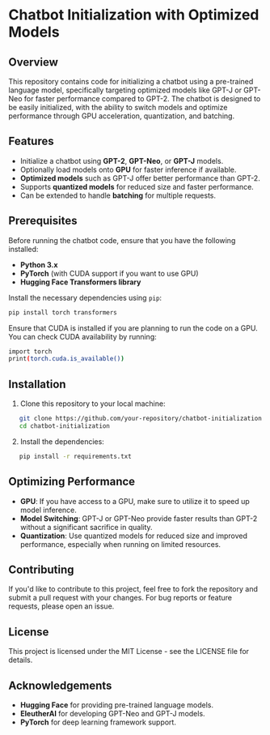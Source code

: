 # Chatbot Initialization with Optimized Models

## Overview

This repository contains code for initializing a chatbot using a pre-trained language model, specifically targeting optimized models like GPT-J or GPT-Neo for faster performance compared to GPT-2. The chatbot is designed to be easily initialized, with the ability to switch models and optimize performance through GPU acceleration, quantization, and batching.

## Features

- Initialize a chatbot using **GPT-2**, **GPT-Neo**, or **GPT-J** models.
- Optionally load models onto **GPU** for faster inference if available.
- **Optimized models** such as GPT-J offer better performance than GPT-2.
- Supports **quantized models** for reduced size and faster performance.
- Can be extended to handle **batching** for multiple requests.

## Prerequisites

Before running the chatbot code, ensure that you have the following installed:

- **Python 3.x**
- **PyTorch** (with CUDA support if you want to use GPU)
- **Hugging Face Transformers library**
  
Install the necessary dependencies using `pip`:

```bash
pip install torch transformers

```
Ensure that CUDA is installed if you are planning to run the code on a GPU. You can check CUDA availability by running:

```bash
import torch
print(torch.cuda.is_available())
```

## Installation
1. Clone this repository to your local machine:

```bash
   git clone https://github.com/your-repository/chatbot-initialization.git
   cd chatbot-initialization
```
2. Install the dependencies:
```bash
   pip install -r requirements.txt
```
## Optimizing Performance

- **GPU**: If you have access to a GPU, make sure to utilize it to speed up model inference.
- **Model Switching**: GPT-J or GPT-Neo provide faster results than GPT-2 without a significant sacrifice in quality.
- **Quantization**: Use quantized models for reduced size and improved performance, especially when running on limited resources.

## Contributing

If you'd like to contribute to this project, feel free to fork the repository and submit a pull request with your changes. For bug reports or feature requests, please open an issue.

## License

This project is licensed under the MIT License - see the LICENSE file for details.

## Acknowledgements

- **Hugging Face** for providing pre-trained language models.
- **EleutherAI** for developing GPT-Neo and GPT-J models.
- **PyTorch** for deep learning framework support.

